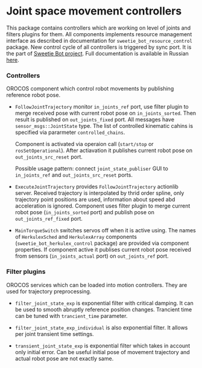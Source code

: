 Joint space movement controllers
================================

This package contains controllers which are working on level of joints and filters plugins for them.
All components implements resource management interface as described in documentation for `sweetie_bot_resource_control` package.
New control cycle of all controllers is triggered by sync port.
It is the part of [Sweetie Bot project](sweetiebot.net).  Full documentation 
is available in Russian [here](https://gitlab.com/sweetie-bot/sweetie_doc/wikis/components-gait).

### Controllers

OROCOS component which control robot movements by publishing reference robot pose.

* `FollowJointTrajectory` monitor `in_joints_ref` port, use filter plugin to merge received pose 
    with current robot pose on `in_joints_sorted`. Then result is published on `out_joints_fixed` port.
	All messages have `sensor_msgs::JointState` type. The list of controlled kinematic cahins 
	is specified via pararmeter `controlled_chains`. 

	Component is activated via operaion call (`start/stop` or `rosSetOperational`). After actiavation 
	it publishes current robot pose on `out_joints_src_reset` port.

	Possible usage pattern: connect `joint_state_publiser` GUI to `in_joints_ref` and `out_joints_src_reset` ports.

* `ExecuteJointTrajectory` provides `FollowJointTrajectory` actionlib server. Received trajectory is interpolated by
    thrid order spline, only trajectory point positions are used, information about speed abd acceleration is ignored.
	Component uses filter plugin to merge current robot pose (`in_joints_sorted` port) and publish pose on `out_joints_ref_fixed` port.

* `MainTorqueSwitch` switches servos off when it is active using. The names of `HerkulexSched` and `HerkulexArray` components 
    (`sweetie_bot_herkulex_control` package) are provided via component properties. If component active it publises 
	current robot pose received from sensors (`in_joints_actual` port) on `out_joints_ref` port.

### Filter plugins

OROCOS services which can be loaded into motion controllers. They are used for trajectory preprocessing.

* `filter_joint_state_exp` is exponential filter with critical damping. It can be used to smooth abruptly reference position changes.
    Trancient time can be tuned with `trancient_time` parameter.

* `filter_joint_state_exp_individual` is also exponential filter. It allows per joint transient time settings.

* `transient_joint_state_exp` is exponential filter which takes in account only initial error. Can be useful initial pose of 
    movement trajectory and actual robot pose are not exactly same.

